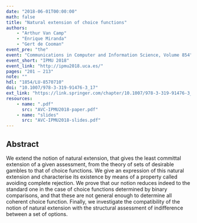 ```yaml
---
date: "2018-06-01T00:00:00"
math: false
title: "Natural extension of choice functions"
authors:
    - "Arthur Van Camp"
    - "Enrique Miranda"
    - "Gert de Cooman"
event_pre: "the"
event: "Communications in Computer and Information Science, Volume 854"
event_short: "IPMU 2018"
event_link: "http://ipmu2018.uca.es/"
pages: "201 – 213"
note: ""
hdl: "1854/LU-8570710"
doi: "10.1007/978-3-319-91476-3_17"
ext_link: "https://link.springer.com/chapter/10.1007/978-3-319-91476-3_17"
resources:
    - name: ".pdf"
      src: "AVC-IPMU2018-paper.pdf"
    - name: "slides"
      src: "AVC-IPMU2018-slides.pdf"
---
```


## Abstract
We extend the notion of natural extension, that gives the least committal extension of a given assessment, from the theory of sets of desirable gambles to that of choice functions.
We give an expression of this natural extension and characterise its existence by means of a property called avoiding complete rejection.
We prove that our notion reduces indeed to the standard one in the case of choice functions determined by binary comparisons, and that these are not general enough to determine all coherent choice function.
Finally, we investigate the compatibility of the notion of natural extension with the structural assessment of indifference between a set of options.